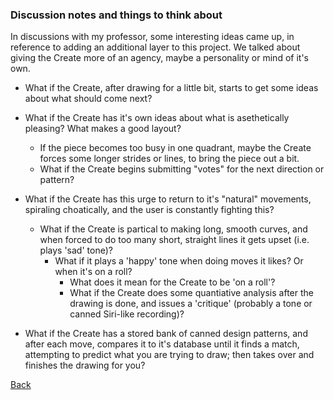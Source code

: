 ### Discussion notes and things to think about

In discussions with my professor, some interesting ideas came up, in reference to adding an additional layer to this project. We talked about giving the Create more of an agency, maybe a personality or mind of it's own.

 - What if the Create, after drawing for a little bit, starts to get some ideas about what should come next?
 - What if the Create has it's own ideas about what is asethetically pleasing? What makes a good layout?
   - If the piece becomes too busy in one quadrant, maybe the Create forces some longer strides or lines, to bring the piece out a bit.
   - What if the Create begins submitting "votes" for the next direction or pattern?

 - What if the Create has this urge to return to it's "natural" movements, spiraling choatically, and the user is constantly fighting this?
   - What if the Create is partical to making long, smooth curves, and when forced to do too many short, straight lines it gets upset (i.e. plays 'sad' tone)?
     - What if it plays a 'happy' tone when doing moves it likes? Or when it's on a roll?
       - What does it mean for the Create to be 'on a roll'?
       - What if the Create does some quantiative analysis after the drawing is done, and issues a 'critique' (probably a tone or canned Siri-like recording)?

 - What if the Create has a stored bank of canned design patterns, and after each move, compares it to it's database until it finds a match, attempting to predict what you are trying to draw; then takes over and finishes the drawing for you?

[Back](5.md)
